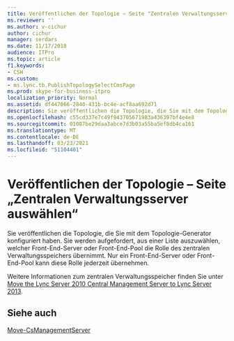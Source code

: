```yaml
---
title: Veröffentlichen der Topologie – Seite "Zentralen Verwaltungsserver auswählen"
ms.reviewer: ''
ms.author: v-cichur
author: cichur
manager: serdars
ms.date: 11/17/2018
audience: ITPro
ms.topic: article
f1.keywords:
- CSH
ms.custom:
- ms.lync.tb.PublishTopologySelectCmsPage
ms.prod: skype-for-business-itpro
localization_priority: Normal
ms.assetid: df447066-2840-431b-bc4e-acf8aa692d71
description: Sie veröffentlichen die Topologie, die Sie mit dem Topologie-Generator konfiguriert haben. Sie werden aufgefordert, aus einer Liste auszuwählen, welcher Front-End-Server oder Front-End-Pool die Rolle des zentralen Verwaltungsspeichers übernimmt. Nur ein Front-End-Server oder Front-End-Pool kann diese Rolle jederzeit übernehmen.
ms.openlocfilehash: c55cd337e7c49f943705671983a436397bf4e4e8
ms.sourcegitcommit: 01087be29daa3abce7d3b03a55ba5ef8db4ca161
ms.translationtype: MT
ms.contentlocale: de-DE
ms.lasthandoff: 03/23/2021
ms.locfileid: "51104401"
---
```

# <a name="publish-topology-select-cms-page"></a>Veröffentlichen der Topologie – Seite „Zentralen Verwaltungsserver auswählen“

Sie veröffentlichen die Topologie, die Sie mit dem Topologie-Generator konfiguriert haben. Sie werden aufgefordert, aus einer Liste auszuwählen, welcher Front-End-Server oder Front-End-Pool die Rolle des zentralen Verwaltungsspeichers übernimmt. Nur ein Front-End-Server oder Front-End-Pool kann diese Rolle jederzeit übernehmen.

Weitere Informationen zum zentralen Verwaltungsspeicher finden Sie unter [Move the Lync Server 2010 Central Management Server to Lync Server 2013](/previous-versions/office/lync-server-2013/move-the-lync-server-2010-central-management-server-to-lync-server-2013).

## <a name="see-also"></a>Siehe auch

[Move-CsManagementServer](/powershell/module/skype/move-csmanagementserver?view=skype-ps)